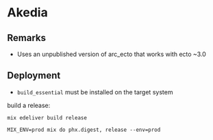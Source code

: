 # Akedia

## Remarks

* Uses an unpublished version of arc_ecto that works with ecto ~3.0

## Deployment

* `build_essential` must be installed on the target system

build a release:

```
mix edeliver build release
```


```
MIX_ENV=prod mix do phx.digest, release --env=prod
```
